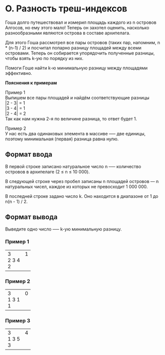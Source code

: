 # O. Разность треш-индексов

Гоша долго путешествовал и измерил площадь каждого из n островов Алгосов, но ему этого мало! Теперь он захотел оценить, насколько разнообразными являются острова в составе архипелага.

Для этого Гоша рассмотрел все пары островов (таких пар, напомним, n * (n-1) / 2) и посчитал попарно разницу площадей между всеми островами. Теперь он собирается упорядочить полученные разницы, чтобы взять k-ую по порядку из них.

Помоги Гоше найти k-ю минимальную разницу между площадями эффективно.

**Пояснения к примерам**

Пример 1<br>
Выпишем все пары площадей и найдём соответствующие разницы<br>
|2 - 3| = 1<br>
|3 - 4| = 1<br>
|2 - 4| = 2<br>
Так как нам нужна 2-я по величине разница, то ответ будет 1.

Пример 2<br>
У нас есть два одинаковых элемента в массиве —– две единицы, поэтому минимальная (первая) разница равна нулю.

## Формат ввода

В первой строке записано натуральное число n –— количество островов в архипелаге (2 ≤ n ≤ 10 000).

В следующей строке через пробел записаны n площадей островов — n натуральных чисел, каждое из которых не превосходит 1 000 000.

В последней строке задано число k. Оно находится в диапазоне от 1 до n(n - 1) / 2.

## Формат вывода

Выведите одно число –— k-ую минимальную разницу.


### Пример 1

<table><tr>
<td>
3<br>
2 3 4<br>
2
</td>
<td>
1
<br>
<br>
<br>
</td>
</tr></table>

### Пример 2

<table><tr>
<td>
3<br>
1 3 1<br>
1
</td>
<td>
0
<br>
<br>
<br>
</td>
</tr></table>

### Пример 3

<table><tr>
<td>
3<br>
1 3 5<br>
3
</td>
<td>
4
<br>
<br>
<br>
</td>
</tr></table>
